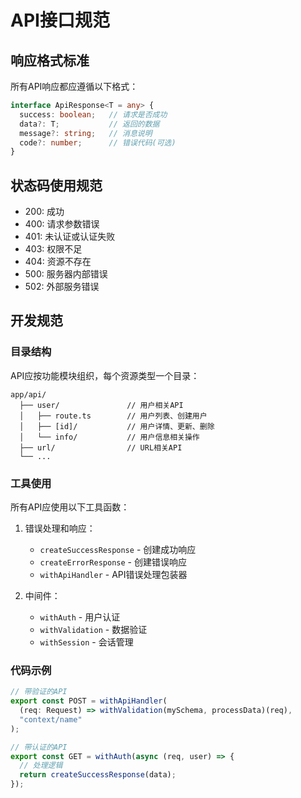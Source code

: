 # API接口规范

## 响应格式标准

所有API响应都应遵循以下格式：

```typescript
interface ApiResponse<T = any> {
  success: boolean;   // 请求是否成功
  data?: T;           // 返回的数据
  message?: string;   // 消息说明
  code?: number;      // 错误代码(可选)
}
```

## 状态码使用规范

- 200: 成功
- 400: 请求参数错误
- 401: 未认证或认证失败
- 403: 权限不足
- 404: 资源不存在
- 500: 服务器内部错误
- 502: 外部服务错误

## 开发规范

### 目录结构

API应按功能模块组织，每个资源类型一个目录：

```
app/api/
  ├── user/               // 用户相关API
  │   ├── route.ts        // 用户列表、创建用户
  │   ├── [id]/           // 用户详情、更新、删除
  │   └── info/           // 用户信息相关操作
  ├── url/                // URL相关API
  └── ...
```

### 工具使用

所有API应使用以下工具函数：

1. 错误处理和响应：
   - `createSuccessResponse` - 创建成功响应
   - `createErrorResponse` - 创建错误响应
   - `withApiHandler` - API错误处理包装器

2. 中间件：
   - `withAuth` - 用户认证
   - `withValidation` - 数据验证
   - `withSession` - 会话管理

### 代码示例

```typescript
// 带验证的API
export const POST = withApiHandler(
  (req: Request) => withValidation(mySchema, processData)(req),
  "context/name"
);

// 带认证的API
export const GET = withAuth(async (req, user) => {
  // 处理逻辑
  return createSuccessResponse(data);
});
```
